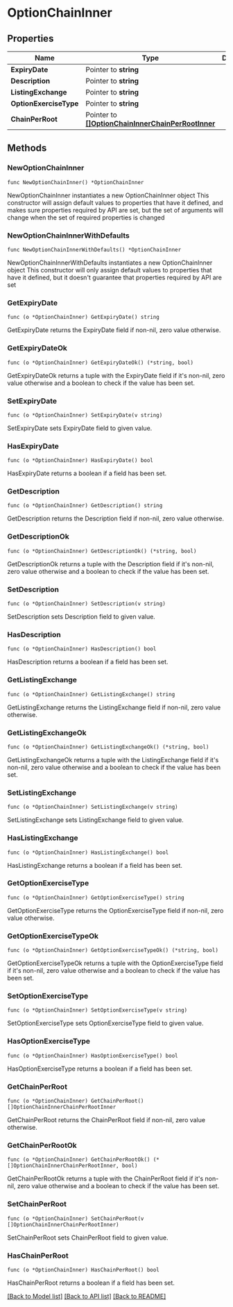 # OptionChainInner

## Properties

Name | Type | Description | Notes
------------ | ------------- | ------------- | -------------
**ExpiryDate** | Pointer to **string** |  | [optional] 
**Description** | Pointer to **string** |  | [optional] 
**ListingExchange** | Pointer to **string** |  | [optional] 
**OptionExerciseType** | Pointer to **string** |  | [optional] 
**ChainPerRoot** | Pointer to [**[]OptionChainInnerChainPerRootInner**](OptionChainInnerChainPerRootInner.md) |  | [optional] 

## Methods

### NewOptionChainInner

`func NewOptionChainInner() *OptionChainInner`

NewOptionChainInner instantiates a new OptionChainInner object
This constructor will assign default values to properties that have it defined,
and makes sure properties required by API are set, but the set of arguments
will change when the set of required properties is changed

### NewOptionChainInnerWithDefaults

`func NewOptionChainInnerWithDefaults() *OptionChainInner`

NewOptionChainInnerWithDefaults instantiates a new OptionChainInner object
This constructor will only assign default values to properties that have it defined,
but it doesn't guarantee that properties required by API are set

### GetExpiryDate

`func (o *OptionChainInner) GetExpiryDate() string`

GetExpiryDate returns the ExpiryDate field if non-nil, zero value otherwise.

### GetExpiryDateOk

`func (o *OptionChainInner) GetExpiryDateOk() (*string, bool)`

GetExpiryDateOk returns a tuple with the ExpiryDate field if it's non-nil, zero value otherwise
and a boolean to check if the value has been set.

### SetExpiryDate

`func (o *OptionChainInner) SetExpiryDate(v string)`

SetExpiryDate sets ExpiryDate field to given value.

### HasExpiryDate

`func (o *OptionChainInner) HasExpiryDate() bool`

HasExpiryDate returns a boolean if a field has been set.

### GetDescription

`func (o *OptionChainInner) GetDescription() string`

GetDescription returns the Description field if non-nil, zero value otherwise.

### GetDescriptionOk

`func (o *OptionChainInner) GetDescriptionOk() (*string, bool)`

GetDescriptionOk returns a tuple with the Description field if it's non-nil, zero value otherwise
and a boolean to check if the value has been set.

### SetDescription

`func (o *OptionChainInner) SetDescription(v string)`

SetDescription sets Description field to given value.

### HasDescription

`func (o *OptionChainInner) HasDescription() bool`

HasDescription returns a boolean if a field has been set.

### GetListingExchange

`func (o *OptionChainInner) GetListingExchange() string`

GetListingExchange returns the ListingExchange field if non-nil, zero value otherwise.

### GetListingExchangeOk

`func (o *OptionChainInner) GetListingExchangeOk() (*string, bool)`

GetListingExchangeOk returns a tuple with the ListingExchange field if it's non-nil, zero value otherwise
and a boolean to check if the value has been set.

### SetListingExchange

`func (o *OptionChainInner) SetListingExchange(v string)`

SetListingExchange sets ListingExchange field to given value.

### HasListingExchange

`func (o *OptionChainInner) HasListingExchange() bool`

HasListingExchange returns a boolean if a field has been set.

### GetOptionExerciseType

`func (o *OptionChainInner) GetOptionExerciseType() string`

GetOptionExerciseType returns the OptionExerciseType field if non-nil, zero value otherwise.

### GetOptionExerciseTypeOk

`func (o *OptionChainInner) GetOptionExerciseTypeOk() (*string, bool)`

GetOptionExerciseTypeOk returns a tuple with the OptionExerciseType field if it's non-nil, zero value otherwise
and a boolean to check if the value has been set.

### SetOptionExerciseType

`func (o *OptionChainInner) SetOptionExerciseType(v string)`

SetOptionExerciseType sets OptionExerciseType field to given value.

### HasOptionExerciseType

`func (o *OptionChainInner) HasOptionExerciseType() bool`

HasOptionExerciseType returns a boolean if a field has been set.

### GetChainPerRoot

`func (o *OptionChainInner) GetChainPerRoot() []OptionChainInnerChainPerRootInner`

GetChainPerRoot returns the ChainPerRoot field if non-nil, zero value otherwise.

### GetChainPerRootOk

`func (o *OptionChainInner) GetChainPerRootOk() (*[]OptionChainInnerChainPerRootInner, bool)`

GetChainPerRootOk returns a tuple with the ChainPerRoot field if it's non-nil, zero value otherwise
and a boolean to check if the value has been set.

### SetChainPerRoot

`func (o *OptionChainInner) SetChainPerRoot(v []OptionChainInnerChainPerRootInner)`

SetChainPerRoot sets ChainPerRoot field to given value.

### HasChainPerRoot

`func (o *OptionChainInner) HasChainPerRoot() bool`

HasChainPerRoot returns a boolean if a field has been set.


[[Back to Model list]](../README.md#documentation-for-models) [[Back to API list]](../README.md#documentation-for-api-endpoints) [[Back to README]](../README.md)


